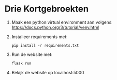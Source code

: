 # Drie Kortgebroekten

1. Maak een python virtual environment aan volgens: https://docs.python.org/3/tutorial/venv.html 

2. Installeer requirements met:
   
       pip install -r requirements.txt

3. Run de website met:
   
   ```python
   flask run
   ```

4. Bekijk de website op localhost:5000